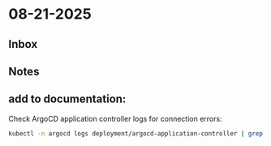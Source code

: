 # 08-21-2025

## Inbox

## Notes

##  add to documentation:

Check ArgoCD application controller logs for connection errors:

```bash
kubectl -n argocd logs deployment/argocd-application-controller | grep -E "(us103-k3s01|BSUS103KM01|error|failed)"
```
